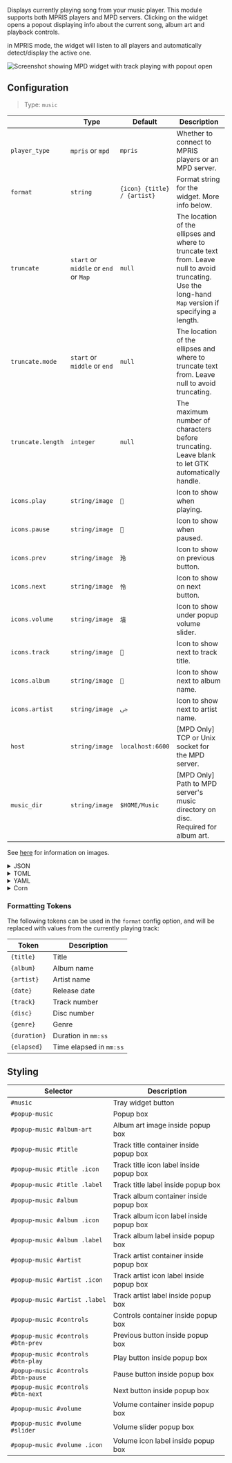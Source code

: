 Displays currently playing song from your music player.
This module supports both MPRIS players and MPD servers.
Clicking on the widget opens a popout displaying info about the current song, album art
and playback controls.

in MPRIS mode, the widget will listen to all players and automatically detect/display the active one.

![Screenshot showing MPD widget with track playing with popout open](https://f.jstanger.dev/github/ironbar/music.png)

## Configuration

> Type: `music`

|                   | Type                                  | Default                     | Description                                                                                                                                           |
|-------------------|---------------------------------------|-----------------------------|-------------------------------------------------------------------------------------------------------------------------------------------------------|
| `player_type`     | `mpris` or `mpd`                      | `mpris`                     | Whether to connect to MPRIS players or an MPD server.                                                                                                 |
| `format`          | `string`                              | `{icon} {title} / {artist}` | Format string for the widget. More info below.                                                                                                        |
| `truncate`        | `start` or `middle` or `end` or `Map` | `null`                      | The location of the ellipses and where to truncate text from. Leave null to avoid truncating. Use the long-hand `Map` version if specifying a length. |
| `truncate.mode`   | `start` or `middle` or `end`          | `null`                      | The location of the ellipses and where to truncate text from. Leave null to avoid truncating.                                                         |
| `truncate.length` | `integer`                             | `null`                      | The maximum number of characters before truncating. Leave blank to let GTK automatically handle.                                                      |
| `icons.play`      | `string/image`                        | ``                         | Icon to show when playing.                                                                                                                            |
| `icons.pause`     | `string/image`                        | ``                         | Icon to show when paused.                                                                                                                             |
| `icons.prev`      | `string/image`                        | `玲`                         | Icon to show on previous button.                                                                                                                      |
| `icons.next`      | `string/image`                        | `怜`                         | Icon to show on next button.                                                                                                                          |
| `icons.volume`    | `string/image`                        | `墳`                         | Icon to show under popup volume slider.                                                                                                               |
| `icons.track`     | `string/image`                        | ``                         | Icon to show next to track title.                                                                                                                     |
| `icons.album`     | `string/image`                        | ``                         | Icon to show next to album name.                                                                                                                      |
| `icons.artist`    | `string/image`                        | `ﴁ`                         | Icon to show next to artist name.                                                                                                                     |
| `host`            | `string/image`                        | `localhost:6600`            | [MPD Only] TCP or Unix socket for the MPD server.                                                                                                     |
| `music_dir`       | `string/image`                        | `$HOME/Music`               | [MPD Only] Path to MPD server's music directory on disc. Required for album art.                                                                      |

See [here](images) for information on images.

<details>
<summary>JSON</summary>

```json
{
  "start": [
    {
      "type": "music",
      "player_type": "mpd",
      "format": "{title} / {artist}",
      "truncate": "end",
      "icons": {
        "play": "",
        "pause": ""
      },
      "music_dir": "/home/jake/Music"
    }
  ]
}
```

</details>

<details>
<summary>TOML</summary>

```toml
[[start]]
type = "music"
player_type = "mpd"
format = "{title} / {artist}"
music_dir = "/home/jake/Music"
truncate = "end"

[[start.icons]]
play = ""
pause = ""
```

</details>

<details>
<summary>YAML</summary>

```yaml
start:
  - type: "music"
    player_type: "mpd"
    format: "{title} / {artist}"
    truncate: "end"
    icons:
      play: ""
      pause: ""
    music_dir: "/home/jake/Music"
```

</details>

<details>
<summary>Corn</summary>

```corn
{
  start = [
    {
      type = "music"
      player_type = "mpd"
      format = "{title} / {artist}"
      truncate = "end"
      icons.play = ""
      icons.pause = ""
      music_dir = "/home/jake/Music"
    }
  ]
}
```

</details>

### Formatting Tokens

The following tokens can be used in the `format` config option,
and will be replaced with values from the currently playing track:

| Token        | Description                          |
|--------------|--------------------------------------|
| `{title}`    | Title                                |
| `{album}`    | Album name                           |
| `{artist}`   | Artist name                          |
| `{date}`     | Release date                         |
| `{track}`    | Track number                         |
| `{disc}`     | Disc number                          |
| `{genre}`    | Genre                                |
| `{duration}` | Duration in `mm:ss`                  |
| `{elapsed}`  | Time elapsed in `mm:ss`              |

## Styling

| Selector                            | Description                              |
|-------------------------------------|------------------------------------------|
| `#music`                            | Tray widget button                       |
| `#popup-music`                      | Popup box                                |
| `#popup-music #album-art`           | Album art image inside popup box         |
| `#popup-music #title`               | Track title container inside popup box   |
| `#popup-music #title .icon`         | Track title icon label inside popup box  |
| `#popup-music #title .label`        | Track title label inside popup box       |
| `#popup-music #album`               | Track album container inside popup box   |
| `#popup-music #album .icon`         | Track album icon label inside popup box  |
| `#popup-music #album .label`        | Track album label inside popup box       |
| `#popup-music #artist`              | Track artist container inside popup box  |
| `#popup-music #artist .icon`        | Track artist icon label inside popup box |
| `#popup-music #artist .label`       | Track artist label inside popup box      |
| `#popup-music #controls`            | Controls container inside popup box      |
| `#popup-music #controls #btn-prev`  | Previous button inside popup box         |
| `#popup-music #controls #btn-play`  | Play button inside popup box             |
| `#popup-music #controls #btn-pause` | Pause button inside popup box            |
| `#popup-music #controls #btn-next`  | Next button inside popup box             |
| `#popup-music #volume`              | Volume container inside popup box        |
| `#popup-music #volume #slider`      | Volume slider popup box                  |
| `#popup-music #volume .icon`        | Volume icon label inside popup box       |